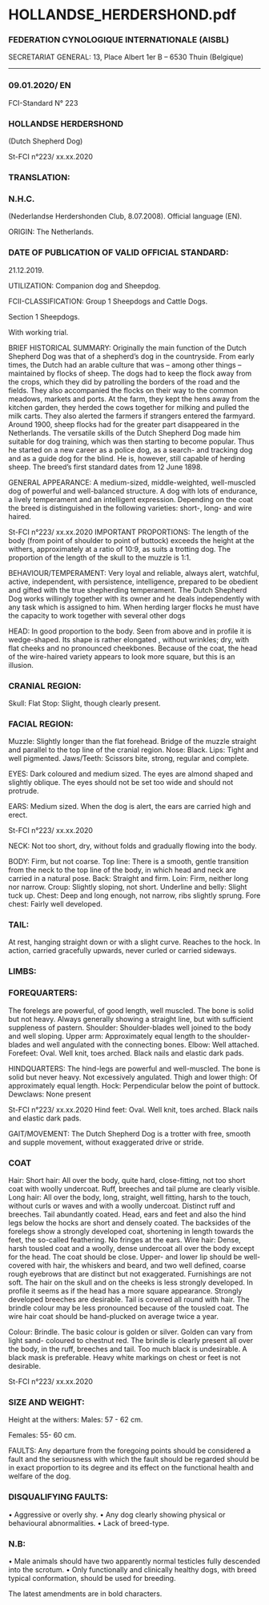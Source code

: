 # HOLLANDSE_HERDERSHOND.pdf


### FEDERATION CYNOLOGIQUE INTERNATIONALE (AISBL)


SECRETARIAT GENERAL: 13, Place Albert 1er  B – 6530 Thuin (Belgique)
______________________________________________________________________________

### 09.01.2020/ EN



FCI-Standard N° 223

### HOLLANDSE HERDERSHOND


(Dutch Shepherd Dog)





St-FCI n°223/ xx.xx.2020


### TRANSLATION:



### N.H.C.


(Nederlandse
Herdershonden
Club,
8.07.2008). Official language (EN).

ORIGIN: The Netherlands.

### DATE OF PUBLICATION OF VALID OFFICIAL STANDARD:


21.12.2019.

UTILIZATION:  Companion dog and Sheepdog.

FCII-CLASSIFICATION:    Group  1 Sheepdogs and Cattle Dogs.


Section 1 Sheepdogs.


With working trial.

BRIEF HISTORICAL SUMMARY: Originally the main function of
the Dutch Shepherd Dog was that of a shepherd’s dog in the
countryside. From early times, the Dutch had an arable culture that was
– among other things – maintained by flocks of sheep. The dogs had to
keep the flock away from the crops, which they did by patrolling the
borders of the road and the fields. They also accompanied the flocks on
their way to the common meadows, markets and ports.
At the farm, they kept the hens away from the kitchen garden, they
herded the cows together for milking and pulled the milk carts. They
also alerted the farmers if strangers entered the farmyard. Around 1900,
sheep flocks had for the greater part disappeared in the Netherlands.
The versatile skills of the Dutch Shepherd Dog made him suitable for
dog training, which was then starting to become popular. Thus he
started on a new career as a police dog, as a search- and tracking dog
and as a guide dog for the blind. He is, however, still capable of herding
sheep. The breed’s first standard dates from 12 June 1898.

GENERAL APPEARANCE: A medium-sized, middle-weighted,
well-muscled dog of powerful and well-balanced structure. A dog with
lots of endurance, a lively temperament and an intelligent expression.
Depending on the coat the breed is distinguished in the following
varieties: short-, long- and wire haired.




St-FCI n°223/ xx.xx.2020
IMPORTANT PROPORTIONS: The length of the body (from point
of shoulder to point of buttock) exceeds the height at the withers,
approximately at a ratio of 10:9, as suits a trotting dog.
The proportion of the length of the skull to the muzzle is 1:1.

BEHAVIOUR/TEMPERAMENT: Very loyal and reliable, always
alert, watchful, active, independent, with persistence, intelligence,
prepared to be obedient and gifted with the true shepherding
temperament. The Dutch Shepherd Dog works willingly together with
its owner and he deals independently with any task which is assigned to
him.
When herding larger flocks he must have the capacity to work together
with several other dogs

HEAD: In good proportion to the body. Seen from above and in profile
it is wedge-shaped. Its shape is rather elongated , without wrinkles; dry,
with flat cheeks and no pronounced cheekbones. Because of the coat,
the head of the wire-haired variety appears to look more square, but this
is an illusion.

### CRANIAL REGION:


Skull: Flat
Stop: Slight, though clearly present.

### FACIAL REGION:


Muzzle: Slightly longer than the flat forehead. Bridge of the muzzle
straight and parallel to the top line of the cranial region.
Nose: Black.
Lips: Tight and well pigmented.
Jaws/Teeth: Scissors bite, strong, regular and complete.

EYES: Dark coloured and medium sized. The eyes are almond shaped
and slightly oblique. The eyes should not be set too wide and should
not protrude.

EARS: Medium sized. When the dog is alert, the ears are carried high
and erect.




St-FCI n°223/ xx.xx.2020

NECK: Not too short, dry, without folds and gradually flowing into the
body.

BODY: Firm, but not coarse.
Top line: There is a smooth, gentle transition from the neck to the top
line of the body, in which head and neck are carried in a natural pose.
Back: Straight and firm.
Loin: Firm, neither long nor narrow.
Croup: Slightly sloping, not short.
Underline and belly: Slight tuck up.
Chest: Deep and long enough, not narrow, ribs slightly sprung.
Fore chest: Fairly well developed.

### TAIL:


At rest, hanging straight down or with a slight curve. Reaches to the
hock. In action, carried gracefully upwards, never curled or carried
sideways.

### LIMBS:



### FOREQUARTERS:


The forelegs are powerful, of good length, well muscled. The bone is
solid but not heavy. Always generally showing a straight line, but with
sufficient suppleness of pastern.
Shoulder: Shoulder-blades well joined to the body and well sloping.
Upper arm: Approximately equal length to the shoulder-blades and well
angulated with the connecting bones.
Elbow: Well attached.
Forefeet: Oval. Well knit, toes arched. Black nails and elastic dark
pads.

HINDQUARTERS:  The hind-legs are powerful and well-muscled. The
bone is solid but never heavy. Not excessively angulated.
Thigh and lower thigh: Of approximately equal length.
Hock: Perpendicular below the point of buttock.
Dewclaws: None present




St-FCI n°223/ xx.xx.2020
Hind feet: Oval. Well knit, toes arched. Black nails and elastic dark
pads.

GAIT/MOVEMENT: The Dutch Shepherd Dog is a trotter with free,
smooth and supple movement, without exaggerated drive or stride.

### COAT


Hair:
Short hair: All over the body, quite hard, close-fitting, not too short coat
with woolly undercoat. Ruff, breeches and tail plume are clearly
visible.
Long hair: All over the body, long, straight, well fitting, harsh to the
touch, without curls or waves and with a woolly undercoat. Distinct ruff
and breeches.
Tail abundantly coated. Head, ears and feet and also the hind legs
below the hocks are short and densely coated. The backsides of the
forelegs show a strongly developed coat, shortening in length towards
the feet, the so-called feathering. No fringes at the ears.
Wire hair: Dense, harsh tousled coat and a woolly, dense undercoat all
over the body except for the head. The coat should be close.
Upper- and lower lip should be well-covered with hair, the whiskers
and beard, and two well defined, coarse rough eyebrows that are
distinct but not exaggerated.
Furnishings are not soft. The hair on the skull and on the cheeks is less
strongly developed. In profile it seems as if the head has a more square
appearance. Strongly developed breeches are desirable. Tail is covered
all round with hair. The brindle colour may be less pronounced because
of the tousled coat.
The wire hair coat should be hand-plucked on average twice a year.

Colour:
Brindle. The basic colour is golden or silver. Golden can vary from
light sand- coloured to chestnut red. The brindle is clearly present all
over the body, in the ruff, breeches and tail. Too much black is
undesirable. A black mask is preferable.
Heavy white markings on chest or feet is not desirable.





St-FCI n°223/ xx.xx.2020


### SIZE AND WEIGHT:


Height at the withers:  Males:     57 - 62 cm.



Females: 55- 60 cm.

FAULTS: Any departure from the foregoing points should be
considered a fault and the seriousness with which the fault should be
regarded should be in exact proportion to its degree and its effect on the
functional health and welfare of the dog.

### DISQUALIFYING FAULTS:


• Aggressive or overly shy.
• Any dog clearly showing physical or behavioural abnormalities.
• Lack of breed-type.


### N.B:


• Male animals should have two apparently normal testicles fully
descended into the scrotum.
• Only functionally and clinically healthy dogs, with breed typical
conformation, should be used for breeding.


The latest amendments are in bold characters.






